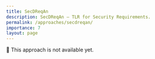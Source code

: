 ```yaml
---
title: SecDReqAn
description: SecDReqAn – TLR for Security Requirements.
permalink: /approaches/secdreqan/
importance: 7
layout: page
---
```


🚧 This approach is not available yet.
